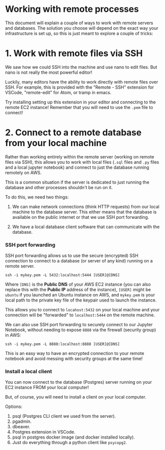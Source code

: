 # Working with remote processes

This document will explain a couple of ways to work with remote servers and databases. The solution you choose will depend on the exact way your infrastructure is set up, so this is just meant to explore a couple of tricks:


# 1. Work with remote files via SSH

We saw how we could SSH into the machine and use nano to edit files. But nano is not really the most powerful editor!

Luckily, many editors have the ability to work directly with remote files over SSH. For example, this is provided with the "Remote - SSH" extension for VSCode, "remote-edit" for Atom, or tramp in emacs.

Try installing setting up this extension in your editor and connecting to the remote EC2 instance! Remember that you will need to use the `.pem` file to connect!


# 2. Connect to a remote database from your local machine

Rather than working entirely within the remote server (working on remote files via SSH), this allows you to work with local files (`.sql` files and `.py` files and a local jupyter notebook) and connect to just the database running remotely on AWS.

This is a common situation if the server is dedicated to just running the database and other processes shouldn't be run on it.

To do this, we need two things:

1. We can make network connections (think HTTP requests) from our local machine to the database server. This either means that the database is available on the public internet or that we use SSH port forwarding.

2. We have a local database client software that can communicate with the database.


### SSH port forwarding

SSH port forwarding allows us to use the secure (encrypted) SSH connection to connect to a database (or server of any kind) running on a remote server.


``` shell
ssh -i mykey.pem -L 5432:localhost:5444 [USER]@[DNS]
```

Where `[DNS]` is the **Public DNS** of your AWS EC2 instance (you can also replace this with the **Public IP** address of the instance), `[USER]` might be `ubuntu` if you launched an Ubuntu instance on AWS, and `mykey.pem` is your local path to the private key file of the keypair used to launch the instance.

This allows you to connect to `locahost:5432` on your local machine and your connection will be "forwarded" to `localhost:5444` on the remote machine.

We can also use SSH port forwarding to securely connect to our Jupyter Notebook, without needing to expose `8888` via the firewall (security group) in AWS:

``` shell
ssh -i mykey.pem -L 8888:localhost:8888 [USER]@[DNS]
```

This is an easy way to have an encrypted connection to your remote notebook and avoid messing with security groups at the same time!


### Install a local client

You can now connect to the database (Postgres) server running on your EC2 instance FROM your local computer!

But, of course, you will need to install a client on your local computer.

Options:

1. psql (Postgres CLI client we used from the server).
2. pgadmin.
3. dbeaver.
4. Postgres extension in VSCode.
5. psql in postgres docker image (and docker installed locally).
6. Just do everything through a python client like `psycopg2`.
